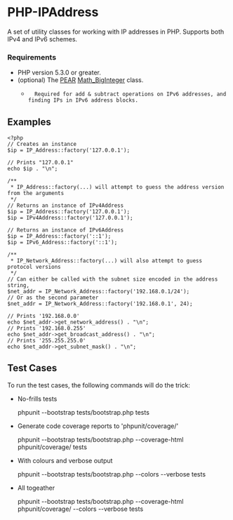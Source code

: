 # PHP-IPAddress

A set of utility classes for working with IP addresses in PHP.
Supports both IPv4 and IPv6 schemes.

### Requirements

*	PHP version 5.3.0 or greater.
*	(optional) The [PEAR](http://pear.php.net/) [Math_BigInteger](http://pear.php.net/package/Math_BigInteger/) class.
    *		Required for add & subtract operations on IPv6 addresses, and finding IPs in IPv6 address blocks.

## Examples

	<?php
	// Creates an instance
	$ip = IP_Address::factory('127.0.0.1');
	
	// Prints "127.0.0.1"
	echo $ip . "\n";
	
	/**
	 * IP_Address::factory(...) will attempt to guess the address version from the arguments 
	 */
	// Returns an instance of IPv4Address
	$ip = IP_Address::factory('127.0.0.1');
	$ip = IPv4Address::factory('127.0.0.1');
	
	// Returns an instance of IPv6Address
	$ip = IP_Address::factory('::1');
	$ip = IPv6_Address::factory('::1');
	
	/**
	 * IP_Network_Address::factory(...) will also attempt to guess protocol versions
	 */
	// Can either be called with the subnet size encoded in the address string,
	$net_addr = IP_Network_Address::factory('192.168.0.1/24');
	// Or as the second parameter
	$net_addr = IP_Network_Address::factory('192.168.0.1', 24);
	
	// Prints '192.168.0.0'
	echo $net_addr->get_network_address() . "\n";
	// Prints '192.168.0.255'
	echo $net_addr->get_broadcast_address() . "\n";
	// Prints '255.255.255.0'
	echo $net_addr->get_subnet_mask() . "\n";
		
## Test Cases

To run the test cases, the following commands will do the trick:

*	No-frills tests
	
	phpunit --bootstrap tests/bootstrap.php tests

*	Generate code coverage reports to 'phpunit/coverage/'

	phpunit --bootstrap tests/bootstrap.php --coverage-html phpunit/coverage/ tests
	
*	With colours and verbose output

	phpunit --bootstrap tests/bootstrap.php --colors --verbose tests

*	All togeather

	phpunit --bootstrap tests/bootstrap.php --coverage-html phpunit/coverage/ --colors --verbose tests
